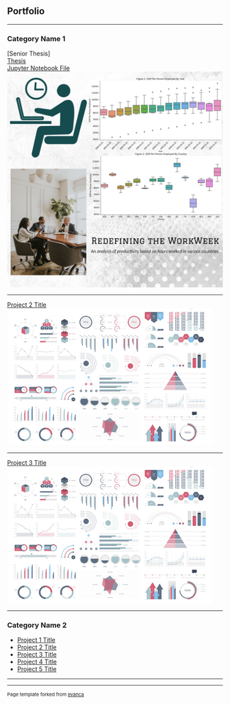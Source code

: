 ## Portfolio

---

### Category Name 1 

[Senior Thesis]
<br>
[Thesis](https://github.com/rudydey13/portfolio/blob/020bcdda3c41904706898805584d82dd6c60baaf/pdf/Dey,%20Rudrajit.finaldraft.pdf)
<br>
[Jupyter Notebook File](https://github.com/rudydey13/portfolio/blob/020bcdda3c41904706898805584d82dd6c60baaf/SeniorThesisJupyterNotebook.html)
<img src="images/thesis_thumbnail.png?raw=true"/>

---
[Project 2 Title](/pdf/sample_presentation.pdf)
<img src="images/dummy_thumbnail.jpg?raw=true"/>

---
[Project 3 Title](http://example.com/)
<img src="images/dummy_thumbnail.jpg?raw=true"/>

---

### Category Name 2

- [Project 1 Title](http://example.com/)
- [Project 2 Title](http://example.com/)
- [Project 3 Title](http://example.com/)
- [Project 4 Title](http://example.com/)
- [Project 5 Title](http://example.com/)

---




---
<p style="font-size:11px">Page template forked from <a href="https://github.com/evanca/quick-portfolio">evanca</a></p>
<!-- Remove above link if you don't want to attibute -->
